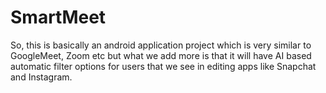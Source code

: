 # SmartMeet
So, this is basically an android application project which is very similar to GoogleMeet, Zoom etc but what we add more is that it will have AI based automatic filter options for users that we see in editing apps like Snapchat and Instagram.
